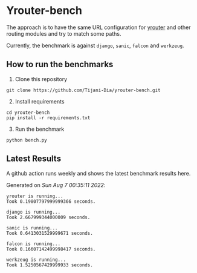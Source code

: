 # Yrouter-bench

The approach is to have the same URL configuration for [yrouter](https://github.com/Tijani-Dia/yrouter) and other routing modules and try to match some paths.

Currently, the benchmark is against `django`, `sanic`, `falcon` and `werkzeug`.

## How to run the benchmarks

1. Clone this repository

```shell
git clone https://github.com/Tijani-Dia/yrouter-bench.git
```

2. Install requirements

```shell
cd yrouter-bench
pip install -r requirements.txt
```

3. Run the benchmark

```shell
python bench.py
```

## Latest Results

A github action runs weekly and shows the latest benchmark results here.

Generated on *Sun Aug  7 00:35:11 2022*:

```shell
yrouter is running...
Took 0.19807797999999366 seconds.

django is running...
Took 2.667999344000009 seconds.

sanic is running...
Took 0.6413031529999671 seconds.

falcon is running...
Took 0.16607142499998417 seconds.

werkzeug is running...
Took 1.5250567429999933 seconds.

```